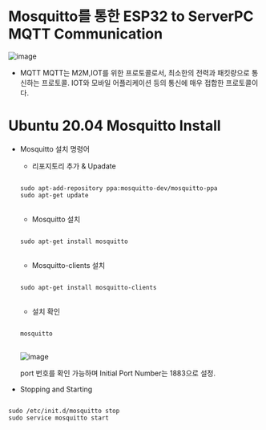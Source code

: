 Mosquitto를 통한 ESP32 to ServerPC MQTT Communication
=
![image](https://user-images.githubusercontent.com/91245647/137438951-7124c0a1-b3cd-4b59-8283-cbece0532832.png)

- MQTT
MQTT는 M2M,IOT를 위한 프로토콜로서, 최소한의 전력과 패킷량으로 통신하는 프로토콜.
IOT와 모바일 어플리케이션 등의 통신에 매우 접합한 프로토콜이다.

Ubuntu 20.04 Mosquitto Install
=
- Mosquitto 설치 명령어
  - 리포지토리 추가 & Upadate
  <pre>
  <code>
  sudo apt-add-repository ppa:mosquitto-dev/mosquitto-ppa
  sudo apt-get update
  </code>
  </pre>
  - Mosquitto 설치
  <pre>
  <code>
  sudo apt-get install mosquitto
  </code>
  </pre>
  - Mosquitto-clients 설치
  <pre>
  <code>
  sudo apt-get install mosquitto-clients
  </code>
  </pre>
  - 설치 확인
  <pre>
  <code>
  mosquitto
  </code>
  </pre>
  ![image](https://user-images.githubusercontent.com/91245647/137439452-edbcdf11-dd5f-4c6b-a2bd-ed9d27af3063.png)

  port 번호를 확인 가능하며 Initial Port Number는 1883으로 설정.
  
- Stopping and Starting
<pre>
<code>
sudo /etc/init.d/mosquitto stop
sudo service mosquitto start
</code>
</pre>

